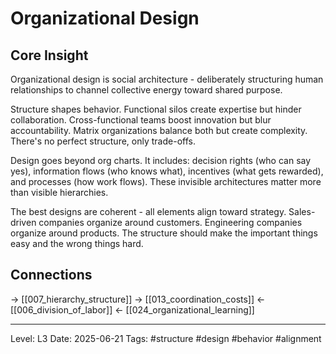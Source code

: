 # Organizational Design

## Core Insight
Organizational design is social architecture - deliberately structuring human relationships to channel collective energy toward shared purpose.

Structure shapes behavior. Functional silos create expertise but hinder collaboration. Cross-functional teams boost innovation but blur accountability. Matrix organizations balance both but create complexity. There's no perfect structure, only trade-offs.

Design goes beyond org charts. It includes: decision rights (who can say yes), information flows (who knows what), incentives (what gets rewarded), and processes (how work flows). These invisible architectures matter more than visible hierarchies.

The best designs are coherent - all elements align toward strategy. Sales-driven companies organize around customers. Engineering companies organize around products. The structure should make the important things easy and the wrong things hard.

## Connections
→ [[007_hierarchy_structure]]
→ [[013_coordination_costs]]
← [[006_division_of_labor]]
← [[024_organizational_learning]]

---
Level: L3
Date: 2025-06-21
Tags: #structure #design #behavior #alignment